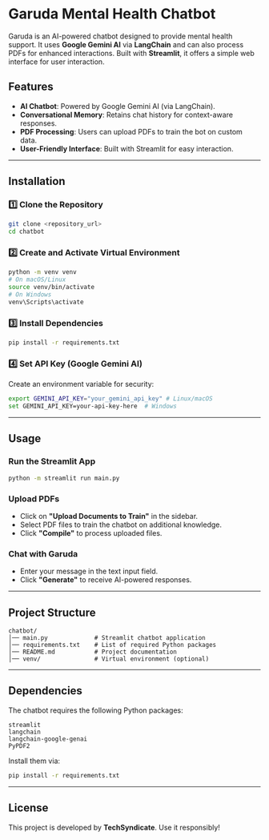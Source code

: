 # Garuda Mental Health Chatbot

Garuda is an AI-powered chatbot designed to provide mental health support. It uses **Google Gemini AI** via **LangChain** and can also process PDFs for enhanced interactions. Built with **Streamlit**, it offers a simple web interface for user interaction.

## Features
- **AI Chatbot**: Powered by Google Gemini AI (via LangChain).
- **Conversational Memory**: Retains chat history for context-aware responses.
- **PDF Processing**: Users can upload PDFs to train the bot on custom data.
- **User-Friendly Interface**: Built with Streamlit for easy interaction.

---

## Installation

### 1️⃣ **Clone the Repository**
```bash
git clone <repository_url>
cd chatbot
```

### 2️⃣ **Create and Activate Virtual Environment**
```bash
python -m venv venv
# On macOS/Linux
source venv/bin/activate
# On Windows
venv\Scripts\activate
```

### 3️⃣ **Install Dependencies**
```bash
pip install -r requirements.txt
```

### 4️⃣ **Set API Key** (Google Gemini AI)
Create an environment variable for security:
```bash
export GEMINI_API_KEY="your_gemini_api_key" # Linux/macOS
set GEMINI_API_KEY=your-api-key-here  # Windows
```

---

## Usage

### Run the Streamlit App
```bash
python -m streamlit run main.py
```

### Upload PDFs
- Click on **"Upload Documents to Train"** in the sidebar.
- Select PDF files to train the chatbot on additional knowledge.
- Click **"Compile"** to process uploaded files.

### Chat with Garuda
- Enter your message in the text input field.
- Click **"Generate"** to receive AI-powered responses.

---

## Project Structure
```
chatbot/
│── main.py             # Streamlit chatbot application
│── requirements.txt    # List of required Python packages
│── README.md           # Project documentation
│── venv/               # Virtual environment (optional)
```

---

## Dependencies
The chatbot requires the following Python packages:
```
streamlit
langchain
langchain-google-genai
PyPDF2
```
Install them via:
```bash
pip install -r requirements.txt
```

---

## License
This project is developed by **TechSyndicate**. Use it responsibly!

